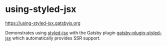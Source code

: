 # using-styled-jsx

<https://using-styled-jsx.gatsbyjs.org>

Demonstrates using [styled-jsx](https://github.com/vercel/styled-jsx) with the
Gatsby plugin
[gatsby-plugin-styled-jsx](https://www.gatsbyjs.com/plugins/gatsby-plugin-styled-jsx/)
which automatically provides SSR support.
